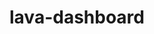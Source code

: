 ---
parent_project: lava
permalink: /engineering/projects/lava/lava-dashboard/
project_link_name: lava-dashboard
project_stats: 'true'
project_url: n/a
image:
  featured: 'true'
  path: /assets/images/projects/lava.png
title: lava-dashboard
display: false
---